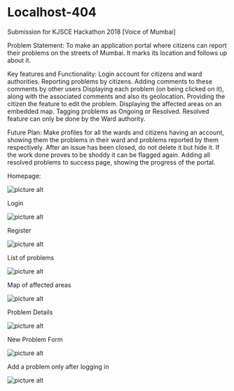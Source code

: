 
# Localhost-404
Submission for KJSCE Hackathon 2018 [Voice of Mumbai]

Problem Statement:
To make an application portal where citizens can report their problems on the streets of Mumbai. 
It marks its location and follows up about it.

Key features and Functionality:
Login account for citizens and ward authorities.
Reporting problems by citizens.
Adding comments to these comments by other users
Displaying each problem (on being clicked on it), along with the associated comments and also its geolocation. 
Providing the citizen the feature to edit the problem.
Displaying the affected areas on an embedded map.
Tagging problems as Ongoing or Resolved. Resolved feature can only be done by the Ward authority.

Future Plan:
Make profiles for all the wards and citizens having an account, showing them the problems in their ward and problems reported by them respectively.
After an issue has been closed, do not delete it but hide it. If the work done proves to be shoddy it can be flagged again.
Adding all resolved problems to success page, showing the progress of the portal.

Homepage:

![picture alt](https://github.com/kunjmehta/Localhost-404/blob/master/screenshots/Homepage.PNG "Homepage")

Login

![picture alt](https://github.com/kunjmehta/Localhost-404/blob/master/screenshots/Loginpage.PNG "Login")

Register

![picture alt](https://github.com/kunjmehta/Localhost-404/blob/master/screenshots/Registerpage.PNG "Register")

List of problems

![picture alt](https://github.com/kunjmehta/Localhost-404/blob/master/screenshots/ListOfProblems.PNG "List of problems")

Map of affected areas

![picture alt](https://github.com/kunjmehta/Localhost-404/blob/master/screenshots/Map%20of%20affected%20areas.PNG
 "Map of affected areas")
 
 Problem Details
 
 ![picture alt]( https://github.com/kunjmehta/Localhost-404/blob/master/screenshots/Problem%20Details.PNG
 "Problem Details")

New Problem Form

 ![picture alt]( https://github.com/kunjmehta/Localhost-404/blob/master/screenshots/New%20Problem.PNG
 "New Problem Form")
 
 Add a problem only after logging in
 
  ![picture alt](https://github.com/kunjmehta/Localhost-404/blob/master/screenshots/Add%20a%20problem%20after%20logging%20in.PNG
 "New Problem Form")
